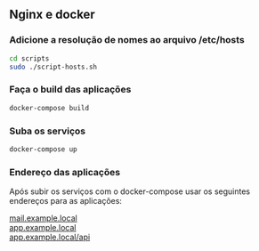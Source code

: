 ## Nginx e docker

### Adicione a resolução de nomes ao arquivo /etc/hosts
```bash
cd scripts
sudo ./script-hosts.sh
```

### Faça o build das aplicações
```bash
docker-compose build
```

### Suba os serviços
```bash
docker-compose up
```

### Endereço das aplicações
Após subir os serviços com o docker-compose usar os seguintes endereços para as aplicações:

[mail.example.local](http://mail.example.local)<br />
[app.example.local](http://app.example.local)<br />
[app.example.local/api](http://app.example.local/api)